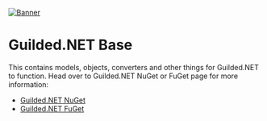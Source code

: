 [![Banner](https://raw.githubusercontent.com/Guilded-NET/Guilded.NET/early-access/assets/Banner.png)](https://github.com/Guilded-NET/Guilded.NET)

# Guilded.NET Base

This contains models, objects, converters and other things for Guilded.NET to function. Head over to Guilded.NET NuGet or FuGet page for more information:
- [Guilded.NET NuGet](https://www.nuget.org/packages/Guilded/)
- [Guilded.NET FuGet](https://www.fuget.org/packages/Guilded/)